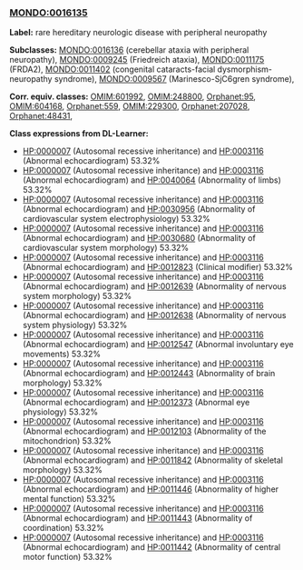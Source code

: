 
### [MONDO:0016135](http://purl.obolibrary.org/obo/MONDO_0016135)
**Label:** rare hereditary neurologic disease with peripheral neuropathy

**Subclasses:** [MONDO:0016136](http://purl.obolibrary.org/obo/MONDO_0016136) (cerebellar ataxia with peripheral neuropathy), [MONDO:0009245](http://purl.obolibrary.org/obo/MONDO_0009245) (Friedreich ataxia), [MONDO:0011175](http://purl.obolibrary.org/obo/MONDO_0011175) (FRDA2), [MONDO:0011402](http://purl.obolibrary.org/obo/MONDO_0011402) (congenital cataracts-facial dysmorphism-neuropathy syndrome), [MONDO:0009567](http://purl.obolibrary.org/obo/MONDO_0009567) (Marinesco-SjC6gren syndrome), 

**Corr. equiv. classes:** [OMIM:601992](http://purl.obolibrary.org/obo/OMIM_601992), [OMIM:248800](http://purl.obolibrary.org/obo/OMIM_248800), [Orphanet:95](http://www.orpha.net/ORDO/Orphanet_95), [OMIM:604168](http://purl.obolibrary.org/obo/OMIM_604168), [Orphanet:559](http://www.orpha.net/ORDO/Orphanet_559), [OMIM:229300](http://purl.obolibrary.org/obo/OMIM_229300), [Orphanet:207028](http://www.orpha.net/ORDO/Orphanet_207028), [Orphanet:48431](http://www.orpha.net/ORDO/Orphanet_48431), 

**Class expressions from DL-Learner:**

- [HP:0000007](http://purl.obolibrary.org/obo/HP_0000007) (Autosomal recessive inheritance) and [HP:0003116](http://purl.obolibrary.org/obo/HP_0003116) (Abnormal echocardiogram) 53.32%
- [HP:0000007](http://purl.obolibrary.org/obo/HP_0000007) (Autosomal recessive inheritance) and [HP:0003116](http://purl.obolibrary.org/obo/HP_0003116) (Abnormal echocardiogram) and [HP:0040064](http://purl.obolibrary.org/obo/HP_0040064) (Abnormality of limbs) 53.32%
- [HP:0000007](http://purl.obolibrary.org/obo/HP_0000007) (Autosomal recessive inheritance) and [HP:0003116](http://purl.obolibrary.org/obo/HP_0003116) (Abnormal echocardiogram) and [HP:0030956](http://purl.obolibrary.org/obo/HP_0030956) (Abnormality of cardiovascular system electrophysiology) 53.32%
- [HP:0000007](http://purl.obolibrary.org/obo/HP_0000007) (Autosomal recessive inheritance) and [HP:0003116](http://purl.obolibrary.org/obo/HP_0003116) (Abnormal echocardiogram) and [HP:0030680](http://purl.obolibrary.org/obo/HP_0030680) (Abnormality of cardiovascular system morphology) 53.32%
- [HP:0000007](http://purl.obolibrary.org/obo/HP_0000007) (Autosomal recessive inheritance) and [HP:0003116](http://purl.obolibrary.org/obo/HP_0003116) (Abnormal echocardiogram) and [HP:0012823](http://purl.obolibrary.org/obo/HP_0012823) (Clinical modifier) 53.32%
- [HP:0000007](http://purl.obolibrary.org/obo/HP_0000007) (Autosomal recessive inheritance) and [HP:0003116](http://purl.obolibrary.org/obo/HP_0003116) (Abnormal echocardiogram) and [HP:0012639](http://purl.obolibrary.org/obo/HP_0012639) (Abnormality of nervous system morphology) 53.32%
- [HP:0000007](http://purl.obolibrary.org/obo/HP_0000007) (Autosomal recessive inheritance) and [HP:0003116](http://purl.obolibrary.org/obo/HP_0003116) (Abnormal echocardiogram) and [HP:0012638](http://purl.obolibrary.org/obo/HP_0012638) (Abnormality of nervous system physiology) 53.32%
- [HP:0000007](http://purl.obolibrary.org/obo/HP_0000007) (Autosomal recessive inheritance) and [HP:0003116](http://purl.obolibrary.org/obo/HP_0003116) (Abnormal echocardiogram) and [HP:0012547](http://purl.obolibrary.org/obo/HP_0012547) (Abnormal involuntary eye movements) 53.32%
- [HP:0000007](http://purl.obolibrary.org/obo/HP_0000007) (Autosomal recessive inheritance) and [HP:0003116](http://purl.obolibrary.org/obo/HP_0003116) (Abnormal echocardiogram) and [HP:0012443](http://purl.obolibrary.org/obo/HP_0012443) (Abnormality of brain morphology) 53.32%
- [HP:0000007](http://purl.obolibrary.org/obo/HP_0000007) (Autosomal recessive inheritance) and [HP:0003116](http://purl.obolibrary.org/obo/HP_0003116) (Abnormal echocardiogram) and [HP:0012373](http://purl.obolibrary.org/obo/HP_0012373) (Abnormal eye physiology) 53.32%
- [HP:0000007](http://purl.obolibrary.org/obo/HP_0000007) (Autosomal recessive inheritance) and [HP:0003116](http://purl.obolibrary.org/obo/HP_0003116) (Abnormal echocardiogram) and [HP:0012103](http://purl.obolibrary.org/obo/HP_0012103) (Abnormality of the mitochondrion) 53.32%
- [HP:0000007](http://purl.obolibrary.org/obo/HP_0000007) (Autosomal recessive inheritance) and [HP:0003116](http://purl.obolibrary.org/obo/HP_0003116) (Abnormal echocardiogram) and [HP:0011842](http://purl.obolibrary.org/obo/HP_0011842) (Abnormality of skeletal morphology) 53.32%
- [HP:0000007](http://purl.obolibrary.org/obo/HP_0000007) (Autosomal recessive inheritance) and [HP:0003116](http://purl.obolibrary.org/obo/HP_0003116) (Abnormal echocardiogram) and [HP:0011446](http://purl.obolibrary.org/obo/HP_0011446) (Abnormality of higher mental function) 53.32%
- [HP:0000007](http://purl.obolibrary.org/obo/HP_0000007) (Autosomal recessive inheritance) and [HP:0003116](http://purl.obolibrary.org/obo/HP_0003116) (Abnormal echocardiogram) and [HP:0011443](http://purl.obolibrary.org/obo/HP_0011443) (Abnormality of coordination) 53.32%
- [HP:0000007](http://purl.obolibrary.org/obo/HP_0000007) (Autosomal recessive inheritance) and [HP:0003116](http://purl.obolibrary.org/obo/HP_0003116) (Abnormal echocardiogram) and [HP:0011442](http://purl.obolibrary.org/obo/HP_0011442) (Abnormality of central motor function) 53.32%


